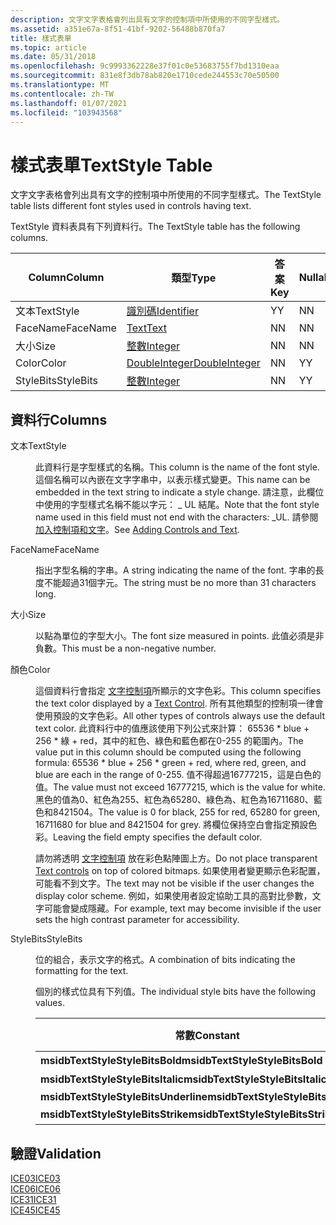 ```yaml
---
description: 文字文字表格會列出具有文字的控制項中所使用的不同字型樣式。
ms.assetid: a351e67a-8f51-41bf-9202-56488b870fa7
title: 樣式表單
ms.topic: article
ms.date: 05/31/2018
ms.openlocfilehash: 9c9993362228e37f01c0e53683755f7bd1310eaa
ms.sourcegitcommit: 831e8f3db78ab820e1710cede244553c70e50500
ms.translationtype: MT
ms.contentlocale: zh-TW
ms.lasthandoff: 01/07/2021
ms.locfileid: "103943568"
---
```

# <a name="textstyle-table"></a><span data-ttu-id="b5c66-103">樣式表單</span><span class="sxs-lookup"><span data-stu-id="b5c66-103">TextStyle Table</span></span>

<span data-ttu-id="b5c66-104">文字文字表格會列出具有文字的控制項中所使用的不同字型樣式。</span><span class="sxs-lookup"><span data-stu-id="b5c66-104">The TextStyle table lists different font styles used in controls having text.</span></span>

<span data-ttu-id="b5c66-105">TextStyle 資料表具有下列資料行。</span><span class="sxs-lookup"><span data-stu-id="b5c66-105">The TextStyle table has the following columns.</span></span>



| <span data-ttu-id="b5c66-106">Column</span><span class="sxs-lookup"><span data-stu-id="b5c66-106">Column</span></span>    | <span data-ttu-id="b5c66-107">類型</span><span class="sxs-lookup"><span data-stu-id="b5c66-107">Type</span></span>                               | <span data-ttu-id="b5c66-108">答案</span><span class="sxs-lookup"><span data-stu-id="b5c66-108">Key</span></span> | <span data-ttu-id="b5c66-109">Nullable</span><span class="sxs-lookup"><span data-stu-id="b5c66-109">Nullable</span></span> |
|-----------|------------------------------------|-----|----------|
| <span data-ttu-id="b5c66-110">文本</span><span class="sxs-lookup"><span data-stu-id="b5c66-110">TextStyle</span></span> | [<span data-ttu-id="b5c66-111">識別碼</span><span class="sxs-lookup"><span data-stu-id="b5c66-111">Identifier</span></span>](identifier.md)       | <span data-ttu-id="b5c66-112">Y</span><span class="sxs-lookup"><span data-stu-id="b5c66-112">Y</span></span>   | <span data-ttu-id="b5c66-113">N</span><span class="sxs-lookup"><span data-stu-id="b5c66-113">N</span></span>        |
| <span data-ttu-id="b5c66-114">FaceName</span><span class="sxs-lookup"><span data-stu-id="b5c66-114">FaceName</span></span>  | [<span data-ttu-id="b5c66-115">Text</span><span class="sxs-lookup"><span data-stu-id="b5c66-115">Text</span></span>](text.md)                   | <span data-ttu-id="b5c66-116">N</span><span class="sxs-lookup"><span data-stu-id="b5c66-116">N</span></span>   | <span data-ttu-id="b5c66-117">N</span><span class="sxs-lookup"><span data-stu-id="b5c66-117">N</span></span>        |
| <span data-ttu-id="b5c66-118">大小</span><span class="sxs-lookup"><span data-stu-id="b5c66-118">Size</span></span>      | [<span data-ttu-id="b5c66-119">整數</span><span class="sxs-lookup"><span data-stu-id="b5c66-119">Integer</span></span>](integer.md)             | <span data-ttu-id="b5c66-120">N</span><span class="sxs-lookup"><span data-stu-id="b5c66-120">N</span></span>   | <span data-ttu-id="b5c66-121">N</span><span class="sxs-lookup"><span data-stu-id="b5c66-121">N</span></span>        |
| <span data-ttu-id="b5c66-122">Color</span><span class="sxs-lookup"><span data-stu-id="b5c66-122">Color</span></span>     | [<span data-ttu-id="b5c66-123">DoubleInteger</span><span class="sxs-lookup"><span data-stu-id="b5c66-123">DoubleInteger</span></span>](doubleinteger.md) | <span data-ttu-id="b5c66-124">N</span><span class="sxs-lookup"><span data-stu-id="b5c66-124">N</span></span>   | <span data-ttu-id="b5c66-125">Y</span><span class="sxs-lookup"><span data-stu-id="b5c66-125">Y</span></span>        |
| <span data-ttu-id="b5c66-126">StyleBits</span><span class="sxs-lookup"><span data-stu-id="b5c66-126">StyleBits</span></span> | [<span data-ttu-id="b5c66-127">整數</span><span class="sxs-lookup"><span data-stu-id="b5c66-127">Integer</span></span>](integer.md)             | <span data-ttu-id="b5c66-128">N</span><span class="sxs-lookup"><span data-stu-id="b5c66-128">N</span></span>   | <span data-ttu-id="b5c66-129">Y</span><span class="sxs-lookup"><span data-stu-id="b5c66-129">Y</span></span>        |



 

## <a name="columns"></a><span data-ttu-id="b5c66-130">資料行</span><span class="sxs-lookup"><span data-stu-id="b5c66-130">Columns</span></span>

<dl> <dt>

<span data-ttu-id="b5c66-131"><span id="TextStyle"></span><span id="textstyle"></span><span id="TEXTSTYLE"></span>文本</span><span class="sxs-lookup"><span data-stu-id="b5c66-131"><span id="TextStyle"></span><span id="textstyle"></span><span id="TEXTSTYLE"></span>TextStyle</span></span>
</dt> <dd>

<span data-ttu-id="b5c66-132">此資料行是字型樣式的名稱。</span><span class="sxs-lookup"><span data-stu-id="b5c66-132">This column is the name of the font style.</span></span> <span data-ttu-id="b5c66-133">這個名稱可以內嵌在文字字串中，以表示樣式變更。</span><span class="sxs-lookup"><span data-stu-id="b5c66-133">This name can be embedded in the text string to indicate a style change.</span></span> <span data-ttu-id="b5c66-134">請注意，此欄位中使用的字型樣式名稱不能以字元： \_ UL 結尾。</span><span class="sxs-lookup"><span data-stu-id="b5c66-134">Note that the font style name used in this field must not end with the characters: \_UL.</span></span> <span data-ttu-id="b5c66-135">請參閱 [加入控制項和文字](adding-controls-and-text.md)。</span><span class="sxs-lookup"><span data-stu-id="b5c66-135">See [Adding Controls and Text](adding-controls-and-text.md).</span></span>

</dd> <dt>

<span data-ttu-id="b5c66-136"><span id="FaceName"></span><span id="facename"></span><span id="FACENAME"></span>FaceName</span><span class="sxs-lookup"><span data-stu-id="b5c66-136"><span id="FaceName"></span><span id="facename"></span><span id="FACENAME"></span>FaceName</span></span>
</dt> <dd>

<span data-ttu-id="b5c66-137">指出字型名稱的字串。</span><span class="sxs-lookup"><span data-stu-id="b5c66-137">A string indicating the name of the font.</span></span> <span data-ttu-id="b5c66-138">字串的長度不能超過31個字元。</span><span class="sxs-lookup"><span data-stu-id="b5c66-138">The string must be no more than 31 characters long.</span></span>

</dd> <dt>

<span data-ttu-id="b5c66-139"><span id="Size"></span><span id="size"></span><span id="SIZE"></span>大小</span><span class="sxs-lookup"><span data-stu-id="b5c66-139"><span id="Size"></span><span id="size"></span><span id="SIZE"></span>Size</span></span>
</dt> <dd>

<span data-ttu-id="b5c66-140">以點為單位的字型大小。</span><span class="sxs-lookup"><span data-stu-id="b5c66-140">The font size measured in points.</span></span> <span data-ttu-id="b5c66-141">此值必須是非負數。</span><span class="sxs-lookup"><span data-stu-id="b5c66-141">This must be a non-negative number.</span></span>

</dd> <dt>

<span data-ttu-id="b5c66-142"><span id="Color"></span><span id="color"></span><span id="COLOR"></span>顏色</span><span class="sxs-lookup"><span data-stu-id="b5c66-142"><span id="Color"></span><span id="color"></span><span id="COLOR"></span>Color</span></span>
</dt> <dd>

<span data-ttu-id="b5c66-143">這個資料行會指定 [文字控制項](text-control.md)所顯示的文字色彩。</span><span class="sxs-lookup"><span data-stu-id="b5c66-143">This column specifies the text color displayed by a [Text Control](text-control.md).</span></span> <span data-ttu-id="b5c66-144">所有其他類型的控制項一律會使用預設的文字色彩。</span><span class="sxs-lookup"><span data-stu-id="b5c66-144">All other types of controls always use the default text color.</span></span> <span data-ttu-id="b5c66-145">此資料行中的值應該使用下列公式來計算： 65536 \* blue + 256 \* 綠 + red，其中的紅色、綠色和藍色都在0-255 的範圍內。</span><span class="sxs-lookup"><span data-stu-id="b5c66-145">The value put in this column should be computed using the following formula: 65536 \* blue + 256 \* green + red, where red, green, and blue are each in the range of 0-255.</span></span> <span data-ttu-id="b5c66-146">值不得超過16777215，這是白色的值。</span><span class="sxs-lookup"><span data-stu-id="b5c66-146">The value must not exceed 16777215, which is the value for white.</span></span> <span data-ttu-id="b5c66-147">黑色的值為0、紅色為255、紅色為65280、綠色為、紅色為16711680、藍色和8421504。</span><span class="sxs-lookup"><span data-stu-id="b5c66-147">The value is 0 for black, 255 for red, 65280 for green, 16711680 for blue and 8421504 for grey.</span></span> <span data-ttu-id="b5c66-148">將欄位保持空白會指定預設色彩。</span><span class="sxs-lookup"><span data-stu-id="b5c66-148">Leaving the field empty specifies the default color.</span></span>

<span data-ttu-id="b5c66-149">請勿將透明 [文字控制項](text-control.md) 放在彩色點陣圖上方。</span><span class="sxs-lookup"><span data-stu-id="b5c66-149">Do not place transparent [Text controls](text-control.md) on top of colored bitmaps.</span></span> <span data-ttu-id="b5c66-150">如果使用者變更顯示色彩配置，可能看不到文字。</span><span class="sxs-lookup"><span data-stu-id="b5c66-150">The text may not be visible if the user changes the display color scheme.</span></span> <span data-ttu-id="b5c66-151">例如，如果使用者設定協助工具的高對比參數，文字可能會變成隱藏。</span><span class="sxs-lookup"><span data-stu-id="b5c66-151">For example, text may become invisible if the user sets the high contrast parameter for accessibility.</span></span>

</dd> <dt>

<span data-ttu-id="b5c66-152"><span id="StyleBits"></span><span id="stylebits"></span><span id="STYLEBITS"></span>StyleBits</span><span class="sxs-lookup"><span data-stu-id="b5c66-152"><span id="StyleBits"></span><span id="stylebits"></span><span id="STYLEBITS"></span>StyleBits</span></span>
</dt> <dd>

<span data-ttu-id="b5c66-153">位的組合，表示文字的格式。</span><span class="sxs-lookup"><span data-stu-id="b5c66-153">A combination of bits indicating the formatting for the text.</span></span>

<span data-ttu-id="b5c66-154">個別的樣式位具有下列值。</span><span class="sxs-lookup"><span data-stu-id="b5c66-154">The individual style bits have the following values.</span></span>



| <span data-ttu-id="b5c66-155">常數</span><span class="sxs-lookup"><span data-stu-id="b5c66-155">Constant</span></span>                             | <span data-ttu-id="b5c66-156">十六進位</span><span class="sxs-lookup"><span data-stu-id="b5c66-156">Hexadecimal</span></span> | <span data-ttu-id="b5c66-157">Decimal</span><span class="sxs-lookup"><span data-stu-id="b5c66-157">Decimal</span></span> | <span data-ttu-id="b5c66-158">樣式</span><span class="sxs-lookup"><span data-stu-id="b5c66-158">Style</span></span>      |
|--------------------------------------|-------------|---------|------------|
| <span data-ttu-id="b5c66-159">**msidbTextStyleStyleBitsBold**</span><span class="sxs-lookup"><span data-stu-id="b5c66-159">**msidbTextStyleStyleBitsBold**</span></span>      | <span data-ttu-id="b5c66-160">0x001</span><span class="sxs-lookup"><span data-stu-id="b5c66-160">0x001</span></span>       | <span data-ttu-id="b5c66-161">1</span><span class="sxs-lookup"><span data-stu-id="b5c66-161">1</span></span>       | <span data-ttu-id="b5c66-162">粗體</span><span class="sxs-lookup"><span data-stu-id="b5c66-162">Bold</span></span>       |
| <span data-ttu-id="b5c66-163">**msidbTextStyleStyleBitsItalic**</span><span class="sxs-lookup"><span data-stu-id="b5c66-163">**msidbTextStyleStyleBitsItalic**</span></span>    | <span data-ttu-id="b5c66-164">0x002</span><span class="sxs-lookup"><span data-stu-id="b5c66-164">0x002</span></span>       | <span data-ttu-id="b5c66-165">2</span><span class="sxs-lookup"><span data-stu-id="b5c66-165">2</span></span>       | <span data-ttu-id="b5c66-166">斜體</span><span class="sxs-lookup"><span data-stu-id="b5c66-166">Italic</span></span>     |
| <span data-ttu-id="b5c66-167">**msidbTextStyleStyleBitsUnderline**</span><span class="sxs-lookup"><span data-stu-id="b5c66-167">**msidbTextStyleStyleBitsUnderline**</span></span> | <span data-ttu-id="b5c66-168">0x004</span><span class="sxs-lookup"><span data-stu-id="b5c66-168">0x004</span></span>       | <span data-ttu-id="b5c66-169">4</span><span class="sxs-lookup"><span data-stu-id="b5c66-169">4</span></span>       | <span data-ttu-id="b5c66-170">Underline</span><span class="sxs-lookup"><span data-stu-id="b5c66-170">Underline</span></span>  |
| <span data-ttu-id="b5c66-171">**msidbTextStyleStyleBitsStrike**</span><span class="sxs-lookup"><span data-stu-id="b5c66-171">**msidbTextStyleStyleBitsStrike**</span></span>    | <span data-ttu-id="b5c66-172">0x008</span><span class="sxs-lookup"><span data-stu-id="b5c66-172">0x008</span></span>       | <span data-ttu-id="b5c66-173">8</span><span class="sxs-lookup"><span data-stu-id="b5c66-173">8</span></span>       | <span data-ttu-id="b5c66-174">刪除</span><span class="sxs-lookup"><span data-stu-id="b5c66-174">Strike out</span></span> |



 

</dd> </dl>

## <a name="validation"></a><span data-ttu-id="b5c66-175">驗證</span><span class="sxs-lookup"><span data-stu-id="b5c66-175">Validation</span></span>

<dl>

[<span data-ttu-id="b5c66-176">ICE03</span><span class="sxs-lookup"><span data-stu-id="b5c66-176">ICE03</span></span>](ice03.md)  
[<span data-ttu-id="b5c66-177">ICE06</span><span class="sxs-lookup"><span data-stu-id="b5c66-177">ICE06</span></span>](ice06.md)  
[<span data-ttu-id="b5c66-178">ICE31</span><span class="sxs-lookup"><span data-stu-id="b5c66-178">ICE31</span></span>](ice31.md)  
[<span data-ttu-id="b5c66-179">ICE45</span><span class="sxs-lookup"><span data-stu-id="b5c66-179">ICE45</span></span>](ice45.md)  
</dl>

 

 



